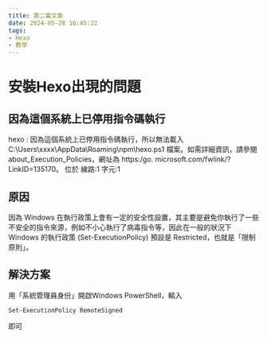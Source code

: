 ```yaml
---
title: 第二篇文章
date: 2024-05-28 16:45:22
tags:
- Hexo
- 教學
---
```


# 安裝Hexo出現的問題
## 因為這個系統上已停用指令碼執行
hexo : 因為這個系統上已停用指令碼執行，所以無法載入 C:\Users\xxxx\AppData\Roaming\npm\hexo.ps1 檔案。如需詳細資訊，請參閱 about_Execution_Policies，網址為 https:/go. 
microsoft.com/fwlink/?LinkID=135170。
位於 線路:1 字元:1

## 原因
因為 Windows 在執行政策上會有一定的安全性設置，其主要是避免你執行了一些不安全的指令來源，例如不小心執行了病毒指令等，因此在一般的狀況下 Windows 的執行政策 (Set-ExecutionPolicy) 預設是 Restricted，也就是「限制原則」。

## 解決方案
用「系統管理員身份」開啟Windows PowerShell，輸入
```
Set-ExecutionPolicy RemoteSigned
```
即可